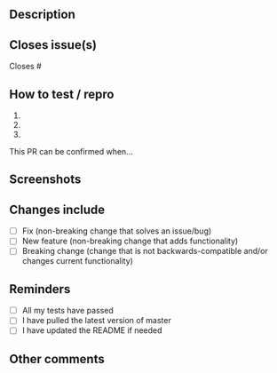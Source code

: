 ## Description


## Closes issue(s)
Closes #

## How to test / repro
1.
2.
3.

This PR can be confirmed when...

## Screenshots


## Changes include
- [ ] Fix (non-breaking change that solves an issue/bug)
- [ ] New feature (non-breaking change that adds functionality)
- [ ] Breaking change (change that is not backwards-compatible and/or changes current functionality)

## Reminders
- [ ] All my tests have passed
- [ ] I have pulled the latest version of master
- [ ] I have updated the README if needed

## Other comments